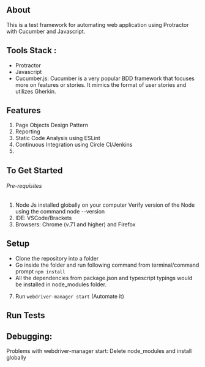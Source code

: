 ## About
This is a test framework for automating web application using Protractor with Cucumber and Javascript.

## Tools Stack :
- Protractor
- Javascript
- Cucumber.js: Cucumber is a very popular BDD framework that focuses more on features or stories. It mimics the format of user stories and utilizes Gherkin.

## Features
1. Page Objects Design Pattern
2. Reporting
3. Static Code Analysis using ESLint
4. Continuous Integration using Circle CI/Jenkins
5. 

## To Get Started
###### Pre-requisites

1. Node Js installed globally on your computer
    Verify version of the Node using the command node --version
2. IDE: VSCode/Brackets
3. Browsers: Chrome (v.71 and higher) and Firefox

## Setup
* Clone the repository into a folder
* Go inside the folder and run following command from terminal/command prompt
    `npm install`
* All the dependencies from package.json and typescript typings would be installed in node_modules folder.
7. Run `webdriver-manager start` (Automate it)

## Run Tests


## Debugging:

Problems with webdriver-manager start: Delete node_modules and install globally
